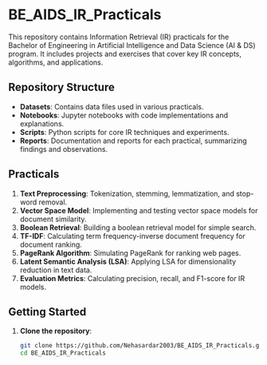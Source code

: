 # BE_AIDS_IR_Practicals

This repository contains Information Retrieval (IR) practicals for the Bachelor of Engineering in Artificial Intelligence and Data Science (AI & DS) program. It includes projects and exercises that cover key IR concepts, algorithms, and applications.

## Repository Structure

- **Datasets**: Contains data files used in various practicals.
- **Notebooks**: Jupyter notebooks with code implementations and explanations.
- **Scripts**: Python scripts for core IR techniques and experiments.
- **Reports**: Documentation and reports for each practical, summarizing findings and observations.

## Practicals

1. **Text Preprocessing**: Tokenization, stemming, lemmatization, and stop-word removal.
2. **Vector Space Model**: Implementing and testing vector space models for document similarity.
3. **Boolean Retrieval**: Building a boolean retrieval model for simple search.
4. **TF-IDF**: Calculating term frequency-inverse document frequency for document ranking.
5. **PageRank Algorithm**: Simulating PageRank for ranking web pages.
6. **Latent Semantic Analysis (LSA)**: Applying LSA for dimensionality reduction in text data.
7. **Evaluation Metrics**: Calculating precision, recall, and F1-score for IR models.

## Getting Started

1. **Clone the repository**:
   ```bash
   git clone https://github.com/Nehasardar2003/BE_AIDS_IR_Practicals.git
   cd BE_AIDS_IR_Practicals
